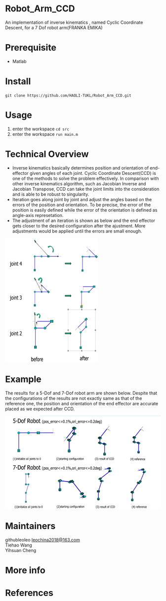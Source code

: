 # Robot_Arm_CCD
An implementation of  inverse kinematics , named Cyclic Coordinate Descent, for a 7 Dof robot arm(FRANKA EMIKA)

# Prerequisite
- Matlab

# Install   
`git clone https://github.com/HAOLI-TUKL/Robot_Arm_CCD.git`       

# Usage
1. enter the workspace
`cd src`    
2. enter the workspace
`run main.m`


# Technical Overview
* Inverse kinematics basically determines position and orientation of end-effector given angles of each joint. Cyclic Coordinate Descent(CCD) is one of the methods to solve the problem effectively. In comparison with other inverse kinematics algorithm, such as Jacobian Inverse and Jacobian Transpose, CCD can take the joint limits into the consideration and is able to be robust to singularity. 
* Iteration goes along joint by joint and adjust the angles based on the errors of the position and orientation. To be precise, the error of the position is easily defined while the error of the orientation is defined as angle-axis represetation.
* The adjustment of an iteration is shown as below and the end effector gets closer to the desired configuration after the ajustment. More adjustments would be applied until the errors are small enough.

<img src="https://github.com/HAOLI-TUKL/Robot_Arm_CCD/blob/master/images/CCD_iteration.png" width="300" height="400" align="middle" />

# Example
The results for a 5-Dof and 7-Dof robot arm are shown below. Despite that the configurations of the results are not exactly same as that of the reference one, the position and orientation of the end effector are accurate placed as we expected after CCD.

<img src="https://github.com/HAOLI-TUKL/Robot_Arm_CCD/blob/master/images/example.png" width="600" height="300" align="middle" />

      
# Maintainers
githubleoleo leochina2018@163.com     
Tiehao Wang  
Yihsuan Cheng

# More info

# References

